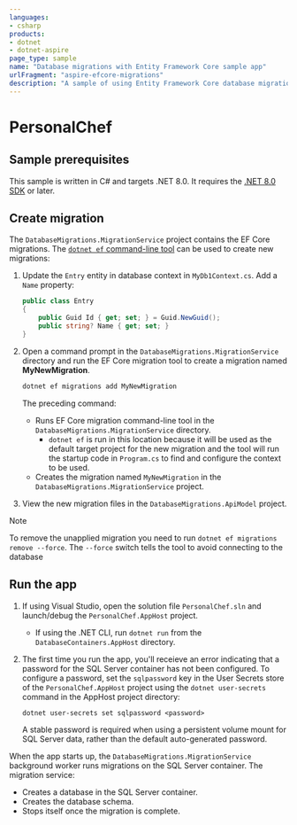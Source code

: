 ```yaml
---
languages:
- csharp
products:
- dotnet
- dotnet-aspire
page_type: sample
name: "Database migrations with Entity Framework Core sample app"
urlFragment: "aspire-efcore-migrations"
description: "A sample of using Entity Framework Core database migrations feature to update a database schema."
---
```


# PersonalChef

## Sample prerequisites

This sample is written in C# and targets .NET 8.0. It requires the [.NET 8.0 SDK](https://dotnet.microsoft.com/download/dotnet/8.0) or later.

## Create migration

The `DatabaseMigrations.MigrationService` project contains the EF Core migrations. The [`dotnet ef` command-line tool](https://learn.microsoft.com/ef/core/managing-schemas/migrations/#install-the-tools) can be used to create new migrations:

1. Update the `Entry` entity in database context in `MyDb1Context.cs`. Add a `Name` property:

    ```cs
    public class Entry
    {
        public Guid Id { get; set; } = Guid.NewGuid();
        public string? Name { get; set; }
    }
    ```

2. Open a command prompt in the `DatabaseMigrations.MigrationService` directory and run the EF Core migration tool to create a migration named **MyNewMigration**.

    ```bash
    dotnet ef migrations add MyNewMigration
    ```

    The preceding command:

      - Runs EF Core migration command-line tool in the `DatabaseMigrations.MigrationService` directory.
        - `dotnet ef` is run in this location because it will be used as the default target project for the new migration and the tool will run the startup code in `Program.cs` to find and configure the context to be used.
      - Creates the migration named `MyNewMigration` in the `DatabaseMigrations.MigrationService` project.

3. View the new migration files in the `DatabaseMigrations.ApiModel` project.

> [!NOTE]
> To remove the unapplied migration you need to run `dotnet ef migrations remove --force`.  The `--force` switch tells the tool to avoid connecting to the database

## Run the app

1. If using Visual Studio, open the solution file `PersonalChef.sln` and launch/debug the `PersonalChef.AppHost` project.

    * If using the .NET CLI, run `dotnet run` from the `DatabaseContainers.AppHost` directory.

1. The first time you run the app, you'll receieve an error indicating that a password for the SQL Server container has not been configured. To configure a password, set the `sqlpassword` key in the User Secrets store of the `PersonalChef.AppHost` project using the `dotnet user-secrets` command in the AppHost project directory:

    ```
    dotnet user-secrets set sqlpassword <password>
    ```

    A stable password is required when using a persistent volume mount for SQL Server data, rather than the default auto-generated password.

When the app starts up, the `DatabaseMigrations.MigrationService` background worker runs migrations on the SQL Server container. The migration service:

- Creates a database in the SQL Server container.
- Creates the database schema.
- Stops itself once the migration is complete.
